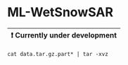 # ML-WetSnowSAR


| :exclamation:  Currently under development   |
|----------------------------------------------|



`cat data.tar.gz.part* | tar -xvz`